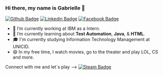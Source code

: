 ### Hi there, my name is Gabrielle 👋
[![Github Badge](https://img.shields.io/badge/-Github-000?style=flat-square&logo=Github&logoColor=white&link=https://github.com/GabiMarximo)](https://github.com/GabiMarximo)
[![Linkedin Badge](https://img.shields.io/badge/-LinkedIn-blue?style=flat-square&logo=Linkedin&logoColor=white&link=https://www.linkedin.com/in/gabrielle-caldato-marximo/)](https://www.linkedin.com/in/gabrielle-caldato-marximo/)
[![Facebook Badge](https://img.shields.io/badge/-Facebook-0e76a8?style=flat-square&logo=Facebook&logoColor=white&link=https://www.facebook.com/gabrielle.caldato)](https://www.facebook.com/gabrielle.caldato)

- 🔭 I’m currently working at IBM as a Intern.
- 🌱 I’m currently learning about __Test Automation__, __Java__, & __HTML__.
- 🎓 I'm currently studying Information Technology Management at UNICID.
- 😄 In my free time, I watch movies, go to the theater and play LOL, CS and more.

Connect with me and let´s play --> [![Steam Badge](https://img.shields.io/badge/-Steam-0e76a8?style=flat-square&logo=Steam&logoColor=white&link=https://steamcommunity.com/profiles/76561198244690554)](https://steamcommunity.com/profiles/76561198244690554)

